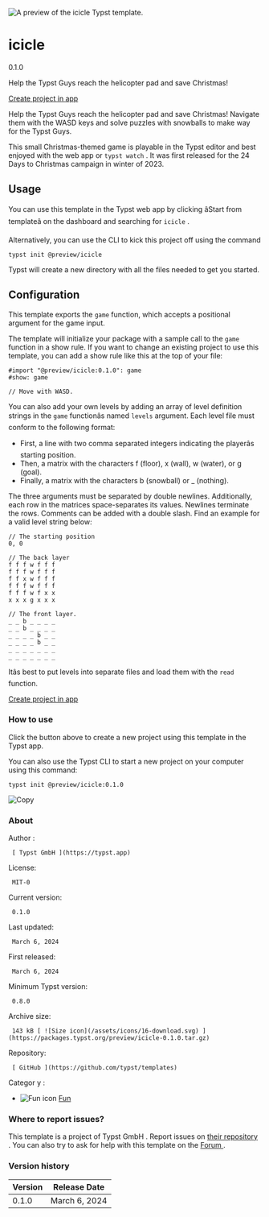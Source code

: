 ![A preview of the icicle Typst
template.](https://packages.typst.org/preview/thumbnails/icicle-0.1.0-small.webp)

#  icicle

0.1.0

Help the Typst Guys reach the helicopter pad and save Christmas!

[ Create project in app ](/app?template=icicle&version=0.1.0)

Help the Typst Guys reach the helicopter pad and save Christmas! Navigate them
with the WASD keys and solve puzzles with snowballs to make way for the Typst
Guys.

This small Christmas-themed game is playable in the Typst editor and best
enjoyed with the web app or ` typst watch ` . It was first released for the 24
Days to Christmas campaign in winter of 2023.

##  Usage

You can use this template in the Typst web app by clicking âStart from
templateâ on the dashboard and searching for ` icicle ` .

Alternatively, you can use the CLI to kick this project off using the command

    
    
    typst init @preview/icicle
    

Typst will create a new directory with all the files needed to get you
started.

##  Configuration

This template exports the ` game ` function, which accepts a positional
argument for the game input.

The template will initialize your package with a sample call to the ` game `
function in a show rule. If you want to change an existing project to use this
template, you can add a show rule like this at the top of your file:

    
    
    #import "@preview/icicle:0.1.0": game
    #show: game
    
    // Move with WASD.
    

You can also add your own levels by adding an array of level definition
strings in the ` game ` functionâs named ` levels ` argument. Each level
file must conform to the following format:

  * First, a line with two comma separated integers indicating the playerâs starting position. 
  * Then, a matrix with the characters f (floor), x (wall), w (water), or g (goal). 
  * Finally, a matrix with the characters b (snowball) or _ (nothing). 

The three arguments must be separated by double newlines. Additionally, each
row in the matrices space-separates its values. Newlines terminate the rows.
Comments can be added with a double slash. Find an example for a valid level
string below:

    
    
    // The starting position
    0, 0
    
    // The back layer
    f f f w f f f
    f f f w f f f
    f f x w f f f
    f f f w f f f
    f f f w f x x
    x x x g x x x
    
    // The front layer.
    _ _ b _ _ _ _
    _ _ b _ _ _ _
    _ _ _ _ b _ _
    _ _ _ _ b _ _
    _ _ _ _ _ _ _
    _ _ _ _ _ _ _
    

Itâs best to put levels into separate files and load them with the ` read `
function.

[ Create project in app ](/app?template=icicle&version=0.1.0)

###  How to use

Click the button above to create a new project using this template in the
Typst app.

You can also use the Typst CLI to start a new project on your computer using
this command:

    
    
    typst init @preview/icicle:0.1.0

![Copy](/assets/icons/16-copy.svg)

###  About

Author  :

     [ Typst GmbH ](https://typst.app)
License:

     MIT-0 
Current version:

     0.1.0 
Last updated:

     March 6, 2024 
First released:

     March 6, 2024 
Minimum Typst version:

     0.8.0 
Archive size:

     143 kB [ ![Size icon](/assets/icons/16-download.svg) ](https://packages.typst.org/preview/icicle-0.1.0.tar.gz)
Repository:

     [ GitHub ](https://github.com/typst/templates)
Categor  y  :

    

  * ![Fun icon](/assets/icons/16-smile.svg) [ Fun ](https://typst.app/universe/search/?category=fun)

###  Where to report issues?

This  template  is a project of  Typst GmbH  .  Report issues on  [ their
repository ](https://github.com/typst/templates) .  You can also try to ask
for help with this  template  on the  [ Forum ](https://forum.typst.app) .

###  Version history

Version  |  Release Date   
---|---  
0.1.0  |  March 6, 2024 

